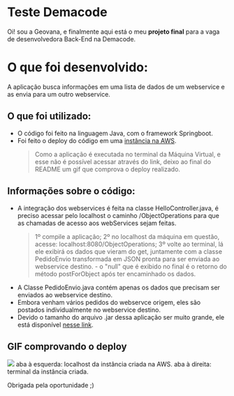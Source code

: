 # Teste Demacode

Oi! sou a Geovana, e finalmente aqui está o meu **projeto final** para a vaga de desenvolvedora Back-End na Demacode.

# O que foi desenvolvido:

A aplicação busca informações em uma lista de dados de um webservice e as envia para um outro webservice.


## O que foi utilizado:
- O código foi feito na linguagem Java, com o framework Springboot.
- Foi feito o deploy do código em uma [instância na AWS](ec2-3-17-61-16.us-east-2.compute.amazonaws.com). 
	>Como a aplicação é executada no terminal da Máquina Virtual, e esse não é possível acessar através do link, deixo ao final do README um gif que comprova o deploy realizado.

## Informações sobre o código:

- A integração dos webservices é feita na classe HelloController.java, é preciso acessar pelo localhost o caminho /ObjectOperations para que as chamadas de acesso aos webServices sejam feitas.
	>1º compile a aplicação;
	2º no localhost da máquina em questão, acesse: localhost:8080/ObjectOperations;
	3º volte ao terminal, lá ele exibirá os dados que vieram do get, juntamente com a classe PedidoEnvio transformada em JSON pronta para ser enviada ao webservice destino. - o "null" que é exibido no final é o retorno do método postForObject após ter encaminhado os dados.
- A Classe PedidoEnvio.java contém apenas os dados que precisam ser enviados ao webservice destino.
- Embora venham vários pedidos do webservce origem, eles são postados individualmente no webservice destino. 
- Devido o  tamanho do arquivo .jar dessa aplicação ser muito grande, ele está disponível [nesse link](https://demacode.s3.us-east-2.amazonaws.com/spring-boot-0.0.1-SNAPSHOT.jar).

## GIF comprovando o deploy
![](https://github.com/geovanamenezes/GIFs-for-README/blob/master/aws.gif?raw=true)
aba à esquerda: localhost da instância criada na AWS.
aba à direita: terminal da instância criada.

Obrigada pela oportunidade ;)
